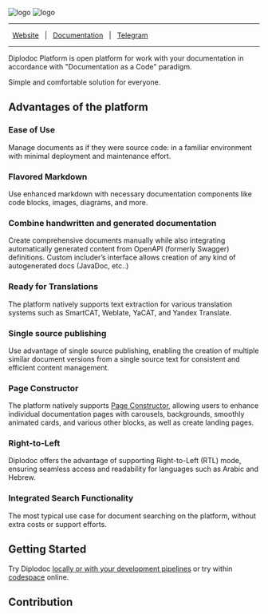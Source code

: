 ![logo](https://github.com/diplodoc-platform/diplodoc/raw/master/.github/assets/diplodoc-logo.svg#gh-light-mode-only)
![logo](https://github.com/diplodoc-platform/diplodoc/raw/master/.github/assets/diplodoc-logo-dark.svg#gh-dark-mode-only)


---

&nbsp;&nbsp;[Website](https://diplodoc.com) &nbsp;&nbsp;|
&nbsp;&nbsp;[Documentation](https://diplodoc.com/docs) &nbsp;&nbsp;|
&nbsp;&nbsp;[Telegram](https://t.me/diplodoc_ru)

---

Diplodoc Platform is open platform for work with your documentation in accordance with "Documentation as a Code" paradigm.

Simple and comfortable solution for everyone.

## Advantages of the platform

### Ease of Use

Manage documents as if they were source code: in a familiar environment with minimal deployment and maintenance effort.

### Flavored Markdown

Use enhanced markdown with necessary documentation components like code blocks, images, diagrams, and more.

### Combine handwritten and generated documentation

Сreate comprehensive documents manually while also integrating automatically generated content from OpenAPI (formerly Swagger) definitions. Custom includer’s interface allows creation of any kind of autogenerated docs (JavaDoc, etc..)

### Ready for Translations

The platform natively supports text extraction for various translation systems such as SmartCAT, Weblate, YaCAT, and Yandex Translate.

### Single source publishing

Use advantage of single source publishing, enabling the creation of multiple similar document versions from a single source text for consistent and efficient content management.

### Page Constructor

The platform natively supports [Page Constructor](https://github.com/gravity-ui/page-constructor), allowing users to enhance individual documentation pages with carousels, backgrounds, smoothly animated cards, and various other blocks, as well as create landing pages. 

### Right-to-Left

Diplodoc offers  the advantage of supporting Right-to-Left (RTL) mode, ensuring seamless access and readability for languages such as Arabic and Hebrew.

### Integrated Search Functionality

The most typical use case for document searching on the platform, without extra costs or support efforts.


## Getting Started

Try Diplodoc [locally or with your development pipelines](https://diplodoc.com/docs/ru/how-it-work) or try within [codespace](https://github.com/codespaces/new?repo=688437532) online.

## Contribution
